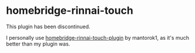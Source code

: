 # homebridge-rinnai-touch
This plugin has been discontinued.

I personally use [homebridge-rinnai-touch-plugin](https://github.com/mantorok1/homebridge-rinnai-touch-plugin) by mantorok1, as it's much better than my plugin was.
